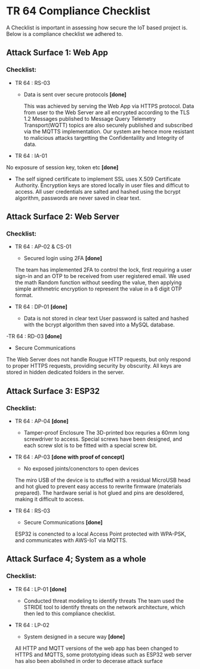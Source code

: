# TR 64 Compliance Checklist

A Checklist is important in assessing how secure the IoT based project is. Below is a compliance checklist we adhered to.

## Attack Surface 1: Web App
### Checklist:
- TR 64 : RS-03
    - Data is sent over secure protocols **[done]**
    
      This was achieved by serving the Web App via HTTPS protocol. Data from user to the Web Server are all encrypted according to the TLS 1.2
      Messages published to Message Query Telemetry Transport(WQTT) topics are also securely published and subscribed via the MQTTS implementation.
      Our system are hence more resistant to malicious attacks targetting the Confidentaility and Integrity of data.

- TR 64 : IA-01

No exposure of session key, token etc **[done]**

 - The self signed certificate to implement SSL uses X.509 Certificate Authority. Encryption keys are stored locally in user files and difficut to access. All user credentials are salted and hashed using the bcrypt algorithm, passwords are never saved in clear text. 


## Attack Surface 2: Web Server
### Checklist:
- TR 64 : AP-02 & CS-01

    - Secured login using 2FA **[done]**
    
    The team has implemented 2FA to control the lock, first requiring a user sign-in and an OTP to be received from user registered email. We used the math Random function without seeding the value, then applying simple arithmetric encryption to represent the value in a 6 digit OTP format.
    
- TR 64 : DP-01 **[done]**

    - Data is not stored in clear text
    User password is salted and hashed with the bcrypt algorithm then saved into a MySQL database.

-TR 64 : RD-03 **[done]**

   - Secure Communications
   
   The Web Server does not handle Rougue HTTP requests, but only respond to proper HTTPS requests, providing security by obscurity. All keys are stored in hidden dedicated folders in the server.
    
## Attack Surface  3: ESP32
### Checklist:
- TR 64 : AP-04 **[done]**

    - Tamper-proof Enclosure
    The 3D-printed box requries a 60mm long screwdriver to access. Special screws have been designed, and each screw slot is to be fitted with a special screw bit. 

- TR 64 : AP-03 **[done with proof of concept]**

    - No exposed joints/conenctors to open devices 
    
    The miro USB of the device is to stuffed with a residual MicroUSB head and hot glued to prevent easy access to rewrite firmware (materials prepared). The hardware serial is hot glued and pins are desoldered, making it difficult to access.
    
- TR 64 : RS-03

    - Secure Communications **[done]**
    
    ESP32 is conencted to a local Access Point protected with WPA-PSK, and communicates with AWS-IoT via MQTTS.
    
## Attack Surface 4; System as a whole
### Checklist:
- TR 64 : LP-01  **[done]**

    - Conducted threat modeling to identify threats
    The team used the STRIDE tool to identify threats on the network architecture, which then led to this compliance checklist. 
    
- TR 64 : LP-02 

    - System designed in a secure way **[done]**
    
    All HTTP and MQTT versions of the web app has been changed to HTTPS and MQTTS, some prototyping ideas such as ESP32 web server has also been abolished in order to decerase attack surface
